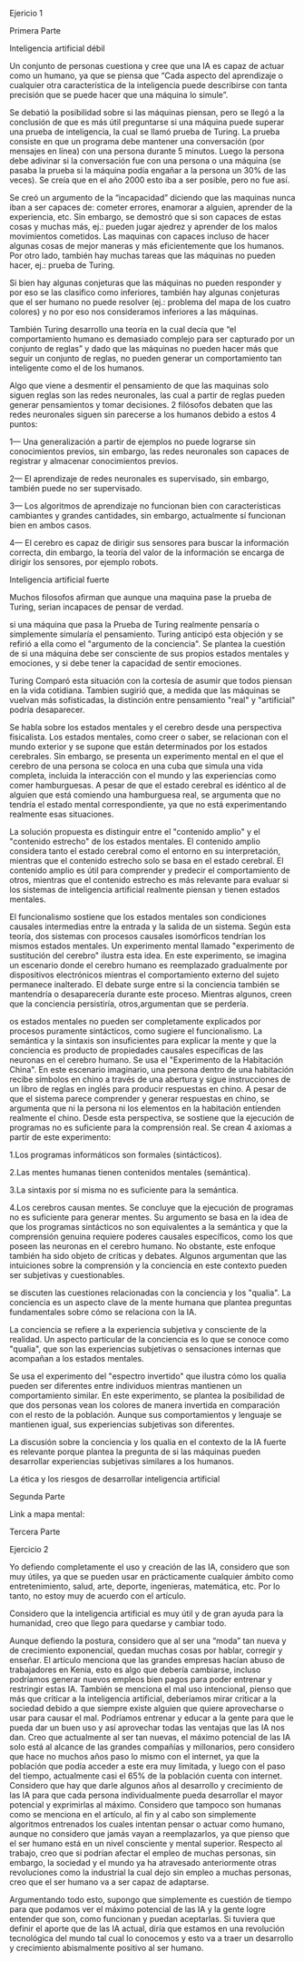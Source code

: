 Ejericio 1

Primera Parte

Inteligencia artificial débil


Un conjunto de personas cuestiona y cree que una IA es capaz de actuar como un humano, ya que se piensa que “Cada aspecto del aprendizaje o cualquier otra característica de la inteligencia puede describirse con tanta precisión que se puede hacer que una máquina lo simule”.

Se debatió la posibilidad sobre si las máquinas piensan, pero se llegó a la conclusión de que es más útil preguntarse si una máquina puede superar una prueba de inteligencia, la cual se llamó prueba de Turing. La prueba consiste en que un programa debe mantener una conversación (por mensajes en línea) con una persona durante 5 minutos. Luego la persona debe adivinar si la conversación fue con una persona o una máquina (se pasaba la prueba si la máquina podía engañar a la persona un 30% de las veces). Se creía que en el año 2000 esto iba a ser posible, pero no fue así.

Se creó un argumento de la “incapacidad” diciendo que las maquinas nunca iban a ser capaces de: cometer errores, enamorar a alguien, aprender de la experiencia, etc. Sin embargo, se demostró que si son capaces de estas cosas y muchas más, ej.: pueden jugar ajedrez y aprender de los malos movimientos cometidos. Las maquinas con capaces incluso de hacer algunas cosas de mejor maneras y más eficientemente que los humanos. Por otro lado, también hay muchas tareas que las máquinas no pueden hacer, ej.: prueba de Turing.

Si bien hay algunas conjeturas que las máquinas no pueden responder y por eso se las clasifico como inferiores, también hay algunas conjeturas que el ser humano no puede resolver (ej.: problema del mapa de los cuatro colores) y no por eso nos consideramos inferiores a las máquinas.

También Turing desarrollo una teoría en la cual decía que “el comportamiento humano es demasiado complejo para ser capturado por un conjunto de reglas” y dado que las máquinas no pueden hacer más que seguir un conjunto de reglas, no pueden generar un comportamiento tan inteligente como el de los humanos.

Algo que viene a desmentir el pensamiento de que las maquinas solo siguen reglas son las redes neuronales, las cual a partir de reglas pueden generar pensamientos y tomar decisiones. 2 filósofos debaten que las redes neuronales siguen sin parecerse a los humanos debido a estos 4 puntos:

1— Una generalización a partir de ejemplos no puede lograrse sin conocimientos previos, sin embargo, las redes neuronales son capaces de registrar y almacenar conocimientos previos.

2— El aprendizaje de redes neuronales es supervisado, sin embargo, también puede no ser supervisado.

3— Los algoritmos de aprendizaje no funcionan bien con características cambiantes y grandes cantidades, sin embargo, actualmente sí funcionan bien en ambos casos.

4— El cerebro es capaz de dirigir sus sensores para buscar la información correcta, din embargo, la teoría del valor de la información se encarga de dirigir los sensores, por ejemplo robots.



Inteligencia artificial fuerte

Muchos filosofos afirman que aunque una maquina pase la prueba de Turing, serian incapaces de pensar de verdad.

si una máquina que pasa la Prueba de Turing realmente pensaría o simplemente simularía el pensamiento. Turing anticipó esta objeción y se refirió a ella como el "argumento de la conciencia". Se plantea la cuestión de si una máquina debe ser consciente de sus propios estados mentales y emociones, y si debe tener la capacidad de sentir emociones.

Turing Comparó esta situación con la cortesía de asumir que todos piensan en la vida cotidiana. Tambien sugirió que, a medida que las máquinas se vuelvan más sofisticadas, la distinción entre pensamiento "real" y "artificial" podría desaparecer.

Se habla sobre los estados mentales y el cerebro desde una perspectiva fisicalista. Los estados mentales, como creer o saber, se relacionan con el mundo exterior y se supone que están determinados por los estados cerebrales. Sin embargo, se presenta un experimento mental en el que el cerebro de una persona se coloca en una cuba que simula una vida completa, incluida la interacción con el mundo y las experiencias como comer hamburguesas. A pesar de que el estado cerebral es idéntico al de alguien que está comiendo una hamburguesa real, se argumenta que no tendría el estado mental correspondiente, ya que no está experimentando realmente esas situaciones.

La solución propuesta es distinguir entre el "contenido amplio" y el "contenido estrecho" de los estados mentales. El contenido amplio considera tanto el estado cerebral como el entorno en su interpretación, mientras que el contenido estrecho solo se basa en el estado cerebral. El contenido amplio es útil para comprender y predecir el comportamiento de otros, mientras que el contenido estrecho es más relevante para evaluar si los sistemas de inteligencia artificial realmente piensan y tienen estados mentales.

El funcionalismo sostiene que los estados mentales son condiciones causales intermedias entre la entrada y la salida de un sistema. Según esta teoría, dos sistemas con procesos causales isomórficos tendrían los mismos estados mentales. Un experimento mental llamado "experimento de sustitución del cerebro" ilustra esta idea. En este experimento, se imagina un escenario donde el cerebro humano es reemplazado gradualmente por dispositivos electrónicos mientras el comportamiento externo del sujeto permanece inalterado. El debate surge entre si la conciencia también se mantendría o desaparecería durante este proceso. Mientras algunos, creen que la conciencia persistiría, otros,argumentan que se perdería.

os estados mentales no pueden ser completamente explicados por procesos puramente sintácticos, como sugiere el funcionalismo. La semántica y la sintaxis son insuficientes para explicar la mente y que la conciencia es producto de propiedades causales específicas de las neuronas en el cerebro humano. Se usa el "Experimento de la Habitación China". En este escenario imaginario, una persona dentro de una habitación recibe símbolos en chino a través de una abertura y sigue instrucciones de un libro de reglas en inglés para producir respuestas en chino. A pesar de que el sistema parece comprender y generar respuestas en chino, se argumenta que ni la persona ni los elementos en la habitación entienden realmente el chino. Desde esta perspectiva, se sostiene que la ejecución de programas no es suficiente para la comprensión real. Se crean 4 axiomas a partir de este experimento:

1.Los programas informáticos son formales (sintácticos).
    
 2.Las mentes humanas tienen contenidos mentales (semántica).
    
3.La sintaxis por sí misma no es suficiente para la semántica.
    
4.Los cerebros causan mentes.
Se concluye que la ejecución de programas no es suficiente para generar mentes. Su argumento se basa en la idea de que los programas sintácticos no son equivalentes a la semántica y que la comprensión genuina requiere poderes causales específicos, como los que poseen las neuronas en el cerebro humano. No obstante, este enfoque también ha sido objeto de críticas y debates. Algunos argumentan que las intuiciones sobre la comprensión y la conciencia en este contexto pueden ser subjetivas y cuestionables. 

se discuten las cuestiones relacionadas con la conciencia y los "qualia". La conciencia es un aspecto clave de la mente humana que plantea preguntas fundamentales sobre cómo se relaciona con la IA.

La conciencia se refiere a la experiencia subjetiva y consciente de la realidad. Un aspecto particular de la conciencia es lo que se conoce como "qualia", que son las experiencias subjetivas o sensaciones internas que acompañan a los estados mentales.

Se usa el experimento del "espectro invertido" que ilustra cómo los qualia pueden ser diferentes entre individuos mientras mantienen un comportamiento similar. En este experimento, se plantea la posibilidad de que dos personas vean los colores de manera invertida en comparación con el resto de la población. Aunque sus comportamientos y lenguaje se mantienen igual, sus experiencias subjetivas son diferentes.


La discusión sobre la conciencia y los qualia en el contexto de la IA fuerte es relevante porque plantea la pregunta de si las máquinas pueden desarrollar experiencias subjetivas similares a los humanos.


La ética y los riesgos de desarrollar inteligencia artificial




Segunda Parte

Link a mapa mental:


Tercera Parte


Ejercicio 2

Yo defiendo completamente el uso y creación de las IA, considero que son muy útiles, ya que se pueden usar en prácticamente cualquier ámbito como entretenimiento, salud, arte, deporte, ingenieras, matemática, etc. Por lo tanto, no estoy muy de acuerdo con el artículo.

Considero que la inteligencia artificial es muy útil y de gran ayuda para la humanidad, creo que llego para quedarse y cambiar todo.

Aunque defiendo la postura, considero que al ser una “moda” tan nueva y de crecimiento exponencial, quedan muchas cosas por hablar, corregir y enseñar.
El artículo menciona que las grandes empresas hacían abuso de trabajadores en Kenia, esto es algo que debería cambiarse, incluso podríamos generar nuevos empleos bien pagos para poder entrenar y restringir estas IA.
También se menciona el mal uso intencional, pienso que más que criticar a la inteligencia artificial, deberíamos mirar criticar a la sociedad debido a que siempre existe alguien que quiere aprovecharse o usar para causar el mal. Podríamos entrenar y educar a la gente para que le pueda dar un buen uso y así aprovechar todas las ventajas que las IA nos dan.
Creo que actualmente al ser tan nuevas, el máximo potencial de las IA solo está al alcance de las grandes compañías y millonarios, pero considero que hace no muchos años paso lo mismo con el internet, ya que la población que podía acceder a este era muy limitada, y luego con el paso del tiempo, actualmente casi el 65% de la población cuenta con internet. Considero que hay que darle algunos años al desarrollo y crecimiento de las IA para que cada persona individualmente pueda desarrollar el mayor potencial y exprimirlas al máximo.
Considero que tampoco son humanas como se menciona en el artículo, al fin y al cabo son simplemente algoritmos entrenados los cuales intentan pensar o actuar como humano, aunque no considero que jamás vayan a reemplazarlos, ya que pienso que el ser humano está en un nivel consciente y mental superior.
Respecto al trabajo, creo que si podrían afectar el empleo de muchas personas, sin embargo, la sociedad y el mundo ya ha atravesado anteriormente otras revoluciones como la industrial la cual dejo sin empleo a muchas personas, creo que el ser humano va a ser capaz de adaptarse.

Argumentando todo esto, supongo que simplemente es cuestión de tiempo para que podamos ver el máximo potencial de las IA y la gente logre entender que son, como funcionan y puedan aceptarlas.
Si tuviera que definir el aporte que de las IA actual, diría que estamos en una revolución tecnológica del mundo tal cual lo conocemos y esto va a traer un desarrollo y crecimiento abismalmente positivo al ser humano.
